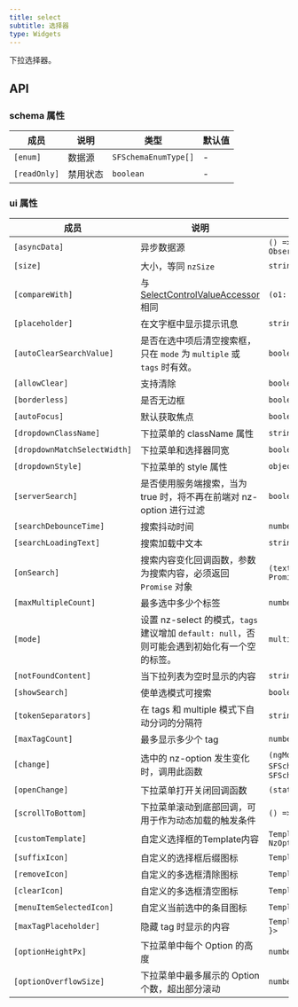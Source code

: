 ```yaml
---
title: select
subtitle: 选择器
type: Widgets
---
```


下拉选择器。

## API

### schema 属性

| 成员 | 说明 | 类型 | 默认值 |
|----|----|----|-----|
| `[enum]` | 数据源 | `SFSchemaEnumType[]` | - |
| `[readOnly]` | 禁用状态 | `boolean` | - |

### ui 属性

| 成员 | 说明 | 类型 | 默认值 |
|----|----|----|-----|
| `[asyncData]` | 异步数据源 | `() => Observable<SFSchemaEnumType[]>` | - |
| `[size]` | 大小，等同 `nzSize` | `string` | - |
| `[compareWith]` | 与 [SelectControlValueAccessor](https://angular.io/api/forms/SelectControlValueAccessor#caveat-option-selection) 相同 | `(o1: any, o2: any) => boolean` | `(o1: any, o2: any) => o1===o2` |
| `[placeholder]` | 在文字框中显示提示讯息 | `string` | - |
| `[autoClearSearchValue]` | 是否在选中项后清空搜索框，只在 `mode` 为 `multiple` 或 `tags` 时有效。 | `boolean` | `true` |
| `[allowClear]` | 支持清除 | `boolean` | `false` |
| `[borderless]` | 是否无边框 | `boolean` | `false` |
| `[autoFocus]` | 默认获取焦点 | `boolean` | `false` |
| `[dropdownClassName]` | 下拉菜单的 className 属性 | `string` | - |
| `[dropdownMatchSelectWidth]` | 下拉菜单和选择器同宽 | `boolean` | `true` |
| `[dropdownStyle]` | 下拉菜单的 style 属性 | `object` | - |
| `[serverSearch]` | 是否使用服务端搜索，当为 true 时，将不再在前端对 nz-option 进行过滤 | `boolean` | `false` |
| `[searchDebounceTime]` | 搜索抖动时间 | `number` | `300` |
| `[searchLoadingText]` | 搜索加载中文本 | `string` | - |
| `[onSearch]` | 搜索内容变化回调函数，参数为搜索内容，必须返回 `Promise` 对象 | `(text: string) => Promise<SFSchemaEnum[]>` | - |
| `[maxMultipleCount]` | 最多选中多少个标签 | `number` | `Infinity` |
| `[mode]` | 设置 nz-select 的模式，`tags` 建议增加 `default: null`，否则可能会遇到初始化有一个空的标签。 | `multiple,tags,default` | `default` |
| `[notFoundContent]` | 当下拉列表为空时显示的内容 | `string` | - |
| `[showSearch]` | 使单选模式可搜索 | `boolean` | `false` |
| `[tokenSeparators]` | 在 tags 和 multiple 模式下自动分词的分隔符 | `string[]` | `[]` |
| `[maxTagCount]` | 最多显示多少个 tag | `number` | - |
| `[change]` | 选中的 nz-option 发生变化时，调用此函数 | `(ngModel:any丨any[], orgData: SFSchemaEnum丨SFSchemaEnum[])=>void` | - |
| `[openChange]` | 下拉菜单打开关闭回调函数 | `(status: boolean) => void` | - |
| `[scrollToBottom]` | 下拉菜单滚动到底部回调，可用于作为动态加载的触发条件 | `() => void` | - |
| `[customTemplate]` | 自定义选择框的Template内容 | `TemplateRef<{ $implicit: NzOptionComponent }>` | - |
| `[suffixIcon]` | 自定义的选择框后缀图标 | `TemplateRef<any>, string` | - |
| `[removeIcon]` | 自定义的多选框清除图标 | `TemplateRef<any>` | - |
| `[clearIcon]` | 自定义的多选框清空图标 | `TemplateRef<any>` | - |
| `[menuItemSelectedIcon]` | 自定义当前选中的条目图标 | `TemplateRef<any>` | - |
| `[maxTagPlaceholder]` | 隐藏 tag 时显示的内容 | `TemplateRef<{ $implicit: any[] }>` | - |
| `[optionHeightPx]` | 下拉菜单中每个 Option 的高度 | `number` | `32` |
| `[optionOverflowSize]` | 下拉菜单中最多展示的 Option 个数，超出部分滚动 | `number` | `8` |

